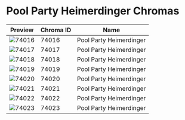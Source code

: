 # Pool Party Heimerdinger Chromas



| Preview | Chroma ID | Name |
|---------|-----------|------|
| ![74016](https://raw.communitydragon.org/latest/plugins/rcp-be-lol-game-data/global/default/v1/champion-chroma-images/74/74016.png) | 74016 | Pool Party Heimerdinger |
| ![74017](https://raw.communitydragon.org/latest/plugins/rcp-be-lol-game-data/global/default/v1/champion-chroma-images/74/74017.png) | 74017 | Pool Party Heimerdinger |
| ![74018](https://raw.communitydragon.org/latest/plugins/rcp-be-lol-game-data/global/default/v1/champion-chroma-images/74/74018.png) | 74018 | Pool Party Heimerdinger |
| ![74019](https://raw.communitydragon.org/latest/plugins/rcp-be-lol-game-data/global/default/v1/champion-chroma-images/74/74019.png) | 74019 | Pool Party Heimerdinger |
| ![74020](https://raw.communitydragon.org/latest/plugins/rcp-be-lol-game-data/global/default/v1/champion-chroma-images/74/74020.png) | 74020 | Pool Party Heimerdinger |
| ![74021](https://raw.communitydragon.org/latest/plugins/rcp-be-lol-game-data/global/default/v1/champion-chroma-images/74/74021.png) | 74021 | Pool Party Heimerdinger |
| ![74022](https://raw.communitydragon.org/latest/plugins/rcp-be-lol-game-data/global/default/v1/champion-chroma-images/74/74022.png) | 74022 | Pool Party Heimerdinger |
| ![74023](https://raw.communitydragon.org/latest/plugins/rcp-be-lol-game-data/global/default/v1/champion-chroma-images/74/74023.png) | 74023 | Pool Party Heimerdinger |